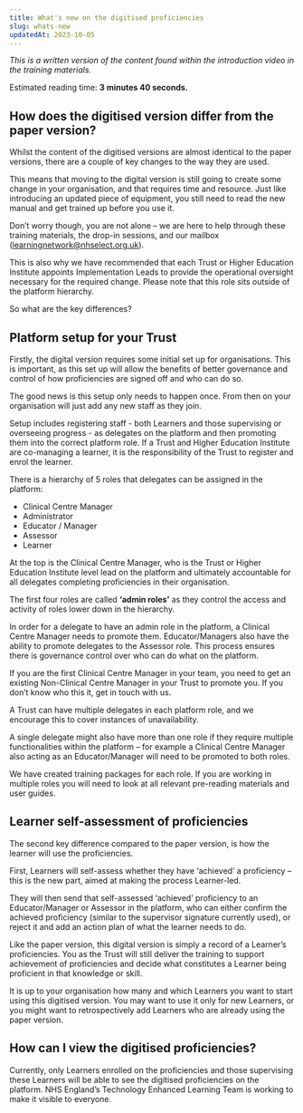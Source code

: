 ```yaml
---
title: What's new on the digitised proficiencies
slug: whats-new
updatedAt: 2023-10-05
---
```

*This is a written version of the content found within the introduction video in the training materials.*

Estimated reading time: **3 minutes 40 seconds.**

## How does the digitised version differ from the paper version? 

Whilst the content of the digitised versions are almost identical to the paper versions, there are a couple of key changes to the way they are used.

This means that moving to the digital version is still going to create some change in your organisation, and that requires time and resource. Just like introducing an updated piece of equipment, you still need to read the new manual and get trained up before you use it.   

Don’t worry though, you are not alone – we are here to help through these training materials, the drop-in sessions, and our mailbox (learningnetwork@nhselect.org.uk).

This is also why we have recommended that each Trust or Higher Education Institute appoints Implementation Leads to provide the operational oversight necessary for the required change. Please note that this role sits outside of the platform hierarchy.

So what are the key differences? 

## Platform setup for your Trust 

Firstly, the digital version requires some initial set up for organisations. This is important, as this set up will allow the benefits of better governance and control of how proficiencies are signed off and who can do so.

The good news is this setup only needs to happen once. From then on your organisation will just add any new staff as they join.

Setup includes registering staff - both Learners and those supervising or overseeing progress - as delegates on the platform and then promoting them into the correct platform role. If a Trust and Higher Education Institute are co-managing a learner, it is the responsibility of the Trust to register and enrol the learner.

There is a hierarchy of 5 roles that delegates can be assigned in the platform:

- Clinical Centre Manager
- Administrator
- Educator / Manager
- Assessor
- Learner

At the top is the Clinical Centre Manager, who is the Trust or Higher Education Institute level lead on the platform and ultimately accountable for all delegates completing proficiencies in their organisation. 

The first four roles are called **‘admin roles’** as they control the access and activity of roles lower down in the hierarchy.  

In order for a delegate to have an admin role in the platform, a Clinical Centre Manager needs to promote them. Educator/Managers also have the ability to promote delegates to the Assessor role. This process ensures there is governance control over who can do what on the platform.

If you are the first Clinical Centre Manager in your team, you need to get an existing Non-Clinical Centre Manager in your Trust to promote you. If you don’t know who this it, get in touch with us.

A Trust can have multiple delegates in each platform role, and we encourage this to cover instances of unavailability.

A single delegate might also have more than one role if they require multiple functionalities within the platform – for example a Clinical Centre Manager also acting as an Educator/Manager will need to be promoted to both roles. 

We have created training packages for each role. If you are working in multiple roles you will need to look at all relevant pre-reading materials and user guides.

## Learner self-assessment of proficiencies 

The second key difference compared to the paper version, is how the learner will use the proficiencies.

First, Learners will self-assess whether they have ‘achieved’ a proficiency – this is the new part, aimed at making the process Learner-led.

They will then send that self-assessed ‘achieved’ proficiency to an Educator/Manager or Assessor in the platform, who can either confirm the achieved proficiency (similar to the supervisor signature currently used), or reject it and add an action plan of what the learner needs to do.  

Like the paper version, this digital version is simply a record of a Learner’s proficiencies. You as the Trust will still deliver the training to support achievement of proficiencies and decide what constitutes a Learner being proficient in that knowledge or skill.

It is up to your organisation how many and which Learners you want to start using this digitised version. You may want to use it only for new Learners, or you might want to retrospectively add Learners who are already using the paper version.

## How can I view the digitised proficiencies? 

Currently, only Learners enrolled on the proficiencies and those supervising these Learners will be able to see the digitised proficiencies on the platform. NHS England’s Technology Enhanced Learning Team is working to make it visible to everyone.